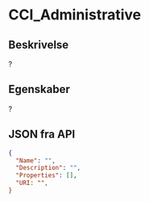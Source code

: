 # CCI_Administrative

## Beskrivelse

?

## Egenskaber

?

## JSON fra API

```json
{
  "Name": "",
  "Description": "",
  "Properties": [],
  "URI: "",
}
```
